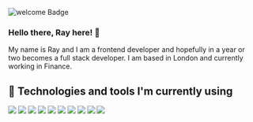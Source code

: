 ![welcome Badge](https://res.cloudinary.com/ryuzuki91/image/upload/v1655755627/github/github-profile-welcome-badge_t5fgfm.png)

### Hello there, Ray here! 👋

My name is Ray and I am a frontend developer and hopefully in a year or two becomes a full stack developer. I am based in London and currently working in Finance.

## 🔧 Technologies and tools I'm currently using

![](https://img.shields.io/badge/-React-45b8d8?style=flat-square&logo=react&logoColor=white)
![](https://img.shields.io/badge/-GraphQL-E10098?style=flat-square&logo=graphql&logoColor=white)
![](https://img.shields.io/badge/-NPM-CB3837?style=flat-square&logo=npm&logoColor=white)
![](https://img.shields.io/badge/-HTML5-E34F26?style=flat-square&logo=html5&logoColor=white)
![](https://img.shields.io/badge/-Prettier-F7B93E?style=flat-square&logo=prettier&logoColor=white)
![](https://img.shields.io/badge/-MongoDB-13aa52?style=flat-square&logo=mongodb&logoColor=white)
![](https://img.shields.io/badge/-Nodejs-43853d?style=flat-square&logo=Node.js&logoColor=white)
![](https://img.shields.io/badge/-Github_Actions-2088FF?style=flat-square&logo=github-actions&logoColor=white)
![](https://img.shields.io/badge/-Git-F05032?style=flat-square&logo=git&logoColor=white)
![](https://img.shields.io/badge/-Docker-46a2f1?style=flat-square&logo=docker&logoColor=white)

<!--
**rayuzaki83/rayuzaki83** is a ✨ _special_ ✨ repository because its `README.md` (this file) appears on your GitHub profile.

Here are some ideas to get you started:

- 🔭 I’m currently working on ...
- 🌱 I’m currently learning ...
- 👯 I’m looking to collaborate on ...
- 🤔 I’m looking for help with ...
- 💬 Ask me about ...
- 📫 How to reach me: ...
- 😄 Pronouns: ...
- ⚡ Fun fact: ...
-->
